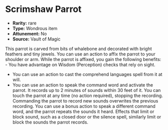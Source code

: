 
# Scrimshaw Parrot

* **Rarity:** rare
* **Type:** Wondrous item
* **Attunement:** No
* **Source:** Vault of Magic


This parrot is carved from bits of whalebone and decorated with bright feathers and tiny jewels. You can use an action to affix the parrot to your shoulder or arm. While the parrot is affixed, you gain the following benefits: - You have advantage on Wisdom (Perception) checks that rely on sight.
- You can use an action to cast the comprehend languages spell from it at will.
- You can use an action to speak the command word and activate the parrot. It records up to 2 minutes of sounds within 30 feet of it. You can touch the parrot at any time (no action required), stopping the recording. Commanding the parrot to record new sounds overwrites the previous recording. You can use a bonus action to speak a different command word, and the parrot repeats the sounds it heard. Effects that limit or block sound, such as a closed door or the silence spell, similarly limit or block the sounds the parrot records.
